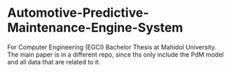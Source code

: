 # Automotive-Predictive-Maintenance-Engine-System
For Computer Engineering (EGCI) Bachelor Thesis at Mahidol University.
The main paper is in a different repo, since ths only include the PdM model and all data that are related to it.
